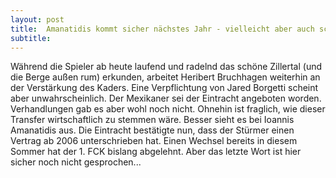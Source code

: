 ```yaml
---
layout: post
title:  Amanatidis kommt sicher nächstes Jahr - vielleicht aber auch schon jetzt
subtitle:  
---
```


Während die Spieler ab heute laufend und radelnd das schöne Zillertal (und die Berge außen rum) erkunden, arbeitet Heribert Bruchhagen weiterhin an der Verstärkung des Kaders. Eine Verpflichtung von Jared Borgetti scheint aber unwahrscheinlich. Der Mexikaner sei der Eintracht angeboten worden. Verhandlungen gab es aber wohl noch nicht. Ohnehin ist fraglich, wie dieser Transfer wirtschaftlich zu stemmen wäre. Besser sieht es bei Ioannis Amanatidis aus. Die Eintracht bestätigte nun, dass der Stürmer einen Vertrag ab 2006 unterschrieben hat. Einen Wechsel bereits in diesem Sommer hat der 1. FCK bislang abgelehnt. Aber das letzte Wort ist hier sicher noch nicht gesprochen...


